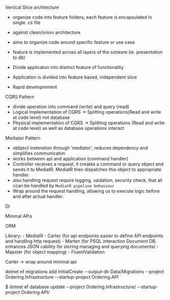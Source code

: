 Vertical Slice architecture
- organize code into feature folders, each feature is encapsulated in single .cs file
- against clean/onion architecture
- aims to organize code around specific feature or use case
- feature is implemented across all layers of the sotware (ie. presentation to db)
- Divide applicaton into distinct feature of functionality

- Application is divided into feature based, independent slice

- Rapid developmment  

CQRS Pattern
- divide operation into command (write) and query (read)
- Logical implementation of CQRS -> Splitting operations(Read and write at code level) not database
- Physical implementation of CQRS -> Splitting operations (Read and write at code level) as well as database operations interact


Mediator Pattern
- obbject ineteration through 'mediator', reduces dependency and simplifies communicaton
- works between api and application (command handler)
- Controller receives a request, it creates a command or query object and sends it to MediatR. MediatR then dispatches this object to appropriate handler.
- also handling request require logging, vaidation, security check, that all ccan be handled by `MediatR pipeline behaviour`
- Wrap around the request handling, allowing us to execute logic before and after actual handler.

DI

Minimal APis

ORM


Library:
    - MediatR 
    - Carter (for api endpoints easier to define API endpoints and handling http request)
    - Marten (for PSQL interaction Document DB. enhances JSON cability for storing managing and querying documents)
    - Mapster (for object mapping)
    - FluentValidation

Carter -> wrap around minimal api



dotnet ef migrations add InitialCreate --output-dir Data/Migrations --project Ordering.Infrastructure --startup-project Ordering.API

$ dotnet ef database update --project Ordering.Infrastructure/ --startup-project Ordering.API/